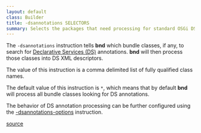 ```yaml
---
layout: default
class: Builder
title: -dsannotations SELECTORS
summary: Selects the packages that need processing for standard OSGi DS annotations.
---
```


The `-dsannotations` instruction tells **bnd** which bundle classes, if any, to search for [Declarative Services (DS)](https://osgi.org/specification/osgi.cmpn/7.0.0/service.component.html) annotations. **bnd** will then process those classes into DS XML descriptors.

The value of this instruction is a comma delimited list of fully qualified class names.

The default value of this instruction is `*`, which means that by default **bnd** will process all bundle classes looking for DS annotations.

The behavior of DS annotation processing can be further configured using the [-dsannotations-options](dsannotations-options.html) instruction.

[source](https://github.com/bndtools/bnd/blob/master/biz.aQute.bndlib/src/aQute/bnd/component/DSAnnotations.java)
